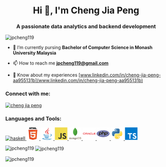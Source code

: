 <h1 align="center">Hi 👋, I'm Cheng Jia Peng</h1>
<h3 align="center">A passionate data analytics and backend development</h3>

<p align="left"> <img src="https://komarev.com/ghpvc/?username=jpcheng119&label=Profile%20views&color=0e75b6&style=flat" alt="jpcheng119" /> </p>

- 🌱 I’m currently pursing **Bachelor of Computer Science in Monash University Malaysia**

- 📫 How to reach me **jpcheng119@gmail.com**

- 📄 Know about my experiences [www.linkedin.com/in/cheng-jia-peng-aa955131b](www.linkedin.com/in/cheng-jia-peng-aa955131b)

<h3 align="left">Connect with me:</h3>
<p align="left">
<a href="www.linkedin.com/in/cheng-jia-peng-aa955131b" target="blank"><img align="center" src="https://raw.githubusercontent.com/rahuldkjain/github-profile-readme-generator/master/src/images/icons/Social/linked-in-alt.svg" alt="cheng jia peng" height="30" width="40" /></a>
</p>

<h3 align="left">Languages and Tools:</h3>
<p align="left"> <a href="https://www.haskell.org/" target="_blank" rel="noreferrer"> <img src="https://upload.wikimedia.org/wikipedia/commons/1/1c/Haskell-Logo.svg" alt="haskell" width="40" height="40"/> </a> <a href="https://www.w3.org/html/" target="_blank" rel="noreferrer"> <img src="https://raw.githubusercontent.com/devicons/devicon/master/icons/html5/html5-original-wordmark.svg" alt="html5" width="40" height="40"/> </a> <a href="https://www.java.com" target="_blank" rel="noreferrer"> <img src="https://raw.githubusercontent.com/devicons/devicon/master/icons/java/java-original.svg" alt="java" width="40" height="40"/> </a> <a href="https://developer.mozilla.org/en-US/docs/Web/JavaScript" target="_blank" rel="noreferrer"> <img src="https://raw.githubusercontent.com/devicons/devicon/master/icons/javascript/javascript-original.svg" alt="javascript" width="40" height="40"/> </a> <a href="https://www.mongodb.com/" target="_blank" rel="noreferrer"> <img src="https://raw.githubusercontent.com/devicons/devicon/master/icons/mongodb/mongodb-original-wordmark.svg" alt="mongodb" width="40" height="40"/> </a> <a href="https://www.oracle.com/" target="_blank" rel="noreferrer"> <img src="https://raw.githubusercontent.com/devicons/devicon/master/icons/oracle/oracle-original.svg" alt="oracle" width="40" height="40"/> </a> <a href="https://www.php.net" target="_blank" rel="noreferrer"> <img src="https://raw.githubusercontent.com/devicons/devicon/master/icons/php/php-original.svg" alt="php" width="40" height="40"/> </a> <a href="https://www.python.org" target="_blank" rel="noreferrer"> <img src="https://raw.githubusercontent.com/devicons/devicon/master/icons/python/python-original.svg" alt="python" width="40" height="40"/> </a> <a href="https://www.typescriptlang.org/" target="_blank" rel="noreferrer"> <img src="https://raw.githubusercontent.com/devicons/devicon/master/icons/typescript/typescript-original.svg" alt="typescript" width="40" height="40"/> </a> </p>

<p><img align="left" src="https://github-readme-stats.vercel.app/api/top-langs?username=jpcheng119&show_icons=true&locale=en&layout=compact" alt="jpcheng119" /></p>

<p>&nbsp;<img align="center" src="https://github-readme-stats.vercel.app/api?username=jpcheng119&show_icons=true&locale=en" alt="jpcheng119" /></p>

<p><img align="center" src="https://github-readme-streak-stats.herokuapp.com/?user=jpcheng119&" alt="jpcheng119" /></p>
